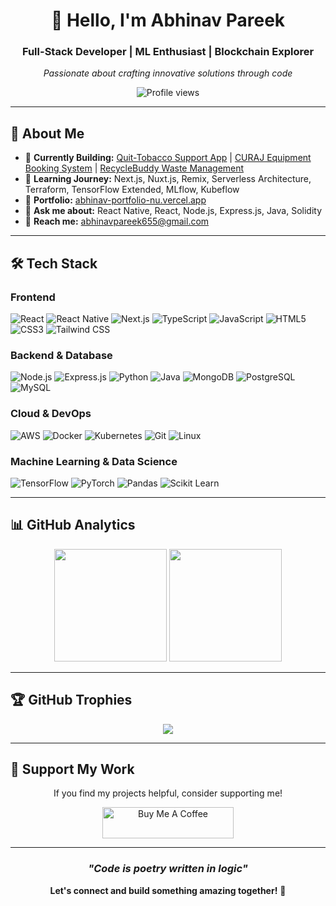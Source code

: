 <div align="center">

# 👋 Hello, I'm Abhinav Pareek

### Full-Stack Developer | ML Enthusiast | Blockchain Explorer

*Passionate about crafting innovative solutions through code*

<img src="https://komarev.com/ghpvc/?username=abhinavpareek655&label=Profile%20views&color=0e75b6&style=for-the-badge" alt="Profile views" />

</div>

---

## 🚀 About Me

- 🔭 **Currently Building:** [Quit-Tobacco Support App](https://github.com/abhinavpareek655/quit-tobacco) | [CURAJ Equipment Booking System](https://equipment-booking-nu.vercel.app/) | [RecycleBuddy Waste Management](https://github.com/abhinavpareek655/ecosort)
- 🌱 **Learning Journey:** Next.js, Nuxt.js, Remix, Serverless Architecture, Terraform, TensorFlow Extended, MLflow, Kubeflow
- 💼 **Portfolio:** [abhinav-portfolio-nu.vercel.app](https://abhinav-portfolio-nu.vercel.app/)
- 💬 **Ask me about:** React Native, React, Node.js, Express.js, Java, Solidity
- 📧 **Reach me:** abhinavpareek655@gmail.com

---

## 🛠️ Tech Stack

### **Frontend**
![React](https://img.shields.io/badge/React-20232A?style=for-the-badge&logo=react&logoColor=61DAFB)
![React Native](https://img.shields.io/badge/React_Native-20232A?style=for-the-badge&logo=react&logoColor=61DAFB)
![Next.js](https://img.shields.io/badge/Next.js-000000?style=for-the-badge&logo=next.js&logoColor=white)
![TypeScript](https://img.shields.io/badge/TypeScript-007ACC?style=for-the-badge&logo=typescript&logoColor=white)
![JavaScript](https://img.shields.io/badge/JavaScript-F7DF1E?style=for-the-badge&logo=javascript&logoColor=black)
![HTML5](https://img.shields.io/badge/HTML5-E34F26?style=for-the-badge&logo=html5&logoColor=white)
![CSS3](https://img.shields.io/badge/CSS3-1572B6?style=for-the-badge&logo=css3&logoColor=white)
![Tailwind CSS](https://img.shields.io/badge/Tailwind_CSS-38B2AC?style=for-the-badge&logo=tailwind-css&logoColor=white)

### **Backend & Database**
![Node.js](https://img.shields.io/badge/Node.js-43853D?style=for-the-badge&logo=node.js&logoColor=white)
![Express.js](https://img.shields.io/badge/Express.js-404D59?style=for-the-badge&logo=express&logoColor=white)
![Python](https://img.shields.io/badge/Python-3776AB?style=for-the-badge&logo=python&logoColor=white)
![Java](https://img.shields.io/badge/Java-ED8B00?style=for-the-badge&logo=java&logoColor=white)
![MongoDB](https://img.shields.io/badge/MongoDB-4EA94B?style=for-the-badge&logo=mongodb&logoColor=white)
![PostgreSQL](https://img.shields.io/badge/PostgreSQL-316192?style=for-the-badge&logo=postgresql&logoColor=white)
![MySQL](https://img.shields.io/badge/MySQL-00000F?style=for-the-badge&logo=mysql&logoColor=white)

### **Cloud & DevOps**
![AWS](https://img.shields.io/badge/Amazon_AWS-232F3E?style=for-the-badge&logo=amazon-aws&logoColor=white)
![Docker](https://img.shields.io/badge/Docker-2496ED?style=for-the-badge&logo=docker&logoColor=white)
![Kubernetes](https://img.shields.io/badge/Kubernetes-326CE5?style=for-the-badge&logo=kubernetes&logoColor=white)
![Git](https://img.shields.io/badge/Git-F05032?style=for-the-badge&logo=git&logoColor=white)
![Linux](https://img.shields.io/badge/Linux-FCC624?style=for-the-badge&logo=linux&logoColor=black)

### **Machine Learning & Data Science**
![TensorFlow](https://img.shields.io/badge/TensorFlow-FF6F00?style=for-the-badge&logo=tensorflow&logoColor=white)
![PyTorch](https://img.shields.io/badge/PyTorch-EE4C2C?style=for-the-badge&logo=pytorch&logoColor=white)
![Pandas](https://img.shields.io/badge/Pandas-150458?style=for-the-badge&logo=pandas&logoColor=white)
![Scikit Learn](https://img.shields.io/badge/scikit_learn-F7931E?style=for-the-badge&logo=scikit-learn&logoColor=white)

---

## 📊 GitHub Analytics

<div align="center">
  <img height="180em" src="https://github-readme-stats.vercel.app/api?username=abhinavpareek655&show_icons=true&theme=tokyonight&include_all_commits=true&count_private=true"/>
  <img height="180em" src="https://github-readme-stats.vercel.app/api/top-langs/?username=abhinavpareek655&layout=compact&langs_count=8&theme=tokyonight"/>
</div>

---

## 🏆 GitHub Trophies

<div align="center">
  <img src="https://github-profile-trophy.vercel.app/?username=abhinavpareek655&theme=tokyonight&no-frame=true&no-bg=false&margin-w=4&row=1" />
</div>

---

## 💝 Support My Work

<div align="center">
  
If you find my projects helpful, consider supporting me!

<a href="https://ko-fi.com/abhinavpareek">
  <img src="https://cdn.ko-fi.com/cdn/kofi3.png?v=3" height="50" width="210" alt="Buy Me A Coffee" />
</a>

</div>

---

<div align="center">
  
### *"Code is poetry written in logic"*

**Let's connect and build something amazing together!** 🚀

</div>

